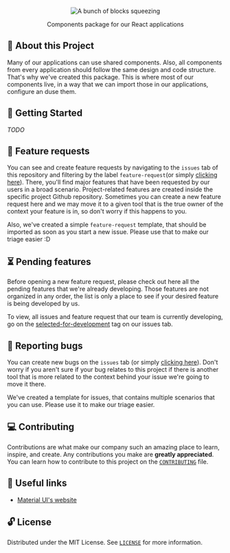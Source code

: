 <p align="center">
  <br>
   <img src="https://media.giphy.com/media/MvovQGsMBY9H2/giphy.gif" alt="A bunch of blocks squeezing" title="Design System header's GIF" />
  <br>
</p>
<p align="center">
Components package for our React applications
</p>

## 📖 About this Project

Many of our applications can use shared components. Also, all components from every application should follow the same design and code structure. That's why we've created this package. This is where most of our components live, in a way that we can import those in our applications, configure an duse them.

## 🤖 Getting Started

_TODO_

## 🌱 Feature requests

You can see and create feature requests by navigating to the `issues` tab of this repository and filtering by the label `feature-request`(or simply [clicking here](https://github.com/livipdev/design-system/labels/feature-request)). There, you'll find major features that have been requested by our users in a broad scenario. Project-related features are created inside the specific project Github repository. Sometimes you can create a new feature request here and we may move it to a given tool that is the true owner of the context your feature is in, so don't worry if this happens to you.

Also, we've created a simple `feature-request` template, that should be imported as soon as you start a new issue. Please use that to make our triage easier :D

## ⏳ Pending features

Before opening a new feature request, please check out here all the pending features that we're already developing. Those features are not organized in any order, the list is only a place to see if your desired feature is being developed by us.

To view, all issues and feature request that our team is currently developing, go on the [selected-for-development](https://github.com/livipdev/design-system/labels/selected-for-development) tag on our issues tab.

## 🐛 Reporting bugs

You can create new bugs on the `issues` tab (or simply [clicking here](https://github.com/livipdev/design-system/issues)). Don't worry if you aren't sure if your bug relates to this project if there is another tool that is more related to the context behind your issue we're going to move it there.

We've created a template for issues, that contains multiple scenarios that you can use. Please use it to make our triage easier.

## 💻 Contributing

Contributions are what make our company such an amazing place to learn, inspire, and create. Any contributions you make are **greatly appreciated**. You can learn how to contribute to this project on the [`CONTRIBUTING`](CONTRIBUTING.md) file.

## 🔗 Useful links

* [Material UI's website](https://material-ui.com/)

## 🔓 License

Distributed under the MIT License. See [`LICENSE`](LICENSE) for more information.
